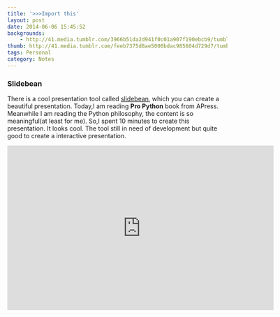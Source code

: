 ```yaml
---
title: '>>>Import this'
layout: post
date: 2014-06-06 15:45:52
backgrounds:
    - http://41.media.tumblr.com/3966b51da2d941f0c01a907f190ebcb9/tumblr_nqx8hsjuCl1tubinno1_1280.jpg
thumb: http://41.media.tumblr.com/feeb7375d8ae5000bdac985604d729d7/tumblr_nqx8bqixlA1tubinno1_1280.jpg
tags: Personal
category: Notes
---
```


### Slidebean
There is a cool presentation tool called <a href="https://slidebean.com" target="_blank">slidebean</a>, which you can create a beautiful presentation. Today,I am reading **Pro Python** book from APress. Meanwhile I am reading the Python philosophy, the content is so meaningful(at least for me). So,I spent 10 minutes to create this presentation. It looks cool. The tool still in need of development but quite good to create a interactive presentation.

<iframe width='610' height='377' src='https://slidebean.com/embed/qKraXxiq2u' frameborder='0' webkitallowfullscreen mozallowfullscreen allowfullscreen></iframe>
